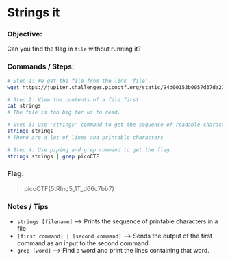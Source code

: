# Strings it

### Objective:

Can you find the flag in `file` without running it?

### Commands / Steps:

```bash
# Step 1: We get the file from the link 'file'.
wget https://jupiter.challenges.picoctf.org/static/94d00153b0057d37da225ee79a846c62/strings

# Step 2: View the contents of a file first.
cat strings
# The file is too big for us to read.

# Step 3: Use 'strings' command to get the sequence of readable characters.
strings strings
# There are a lot of lines and printable characters

# Step 4: Use piping and grep command to get the flag.
strings strings | grep picoCTF
```

### Flag:

> picoCTF{5tRIng5_1T_d66c7bb7}

### Notes / Tips

- `strings [filename]` --> Prints the sequence of printable characters in a file 
- `[first command] | [second command]` --> Sends the output of the first command as an input to the second command
- `grep [word]` --> Find a word and print the lines containing that word.




